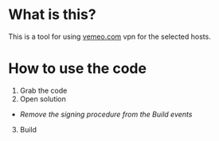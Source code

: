 What is this?
======

This is a tool for using [vemeo.com](vemeo.com "Vemeo VPN") vpn for the selected hosts.

How to use the code
======

1. Grab the code
2. Open solution
  * *Remove the signing procedure from the Build events*
3. Build

